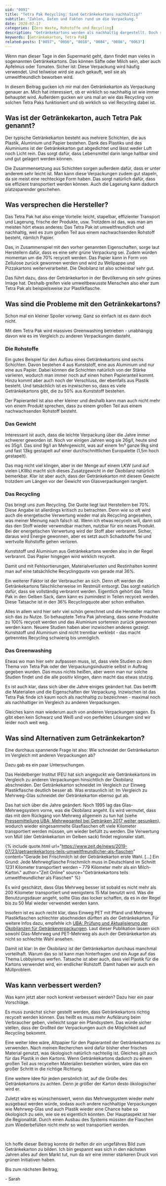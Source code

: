 ```yaml
---
uid: "0091"
title: "Tetra Pak Recycling: Sind Getränkekartons nachhaltig?"
subtitle: "Zahlen, Daten und Fakten rund um die Verpackung."
date: 2020-07-17
categories: [Zero Waste, Rohstoffe und Recycling]
description: "Getränkekartons werden als nachhaltig dargestellt. Doch steckt dahinter nur Greenwashing oder funktioniert Tetra Pak Recycling wirklich gut?"
keywords: [Getränkekarton, Tetra Pak]
related-posts: ["0057", "0056", "0018", "0084", "0086", "0063"]
---
```

Wenn man dieser Tage in den Supermarkt geht, dann findet man vieles in sogenannten Getränkekartons. Das können Säfte oder Milch sein, aber auch Apfelmus oder Tomaten. Sicher ist: Diese Verpackung wird häufig verwendet. Und teilweise wird sie auch gekauft, weil sie als umweltfreundlich beworben wird.

In diesem Beitrag gucken ich mir mal den Getränkekarton als Verpackung genauer an. Mich hat interessiert, ob er wirklich so nachhaltig ist wie immer behauptet wird. Außerdem gucken wir uns mal an wie das Recycling von solchen Tetra Paks funktioniert und ob wirklich so viel Recycling dabei ist.

## Was ist der Getränkekarton, auch Tetra Pak genannt?
Der typische Getränkekarton besteht aus mehrere Schichten, die aus Plastik, Aluminium und Papier bestehen. Dank des Plastiks und des Aluminiums ist der Getränkekarton gut abgedichtet und lässt weder Luft noch Licht rein. Das sorgt dafür, dass Lebensmittel darin lange haltbar sind und gut gelagert werden können.

Die Zusammensetzung aus Schichten sorgen außerdem dafür, dass er unter anderem sehr leicht ist. Man kann diese Verpackungen zudem gut stapeln, da sie meist eine rechteckige Form haben. Das sorgt natürlich dafür, dass sie effizient transportiert werden können. Auch die Lagerung kann dadurch platzsparender geschehen.

## Was versprechen die Hersteller?
Das Tetra Pak hat also einige Vorteile: leicht, stapelbar, effizienter Transport und Lagerung, frische der Produkte, usw. Trotzdem ist das, was man am meisten hört etwas anderes: Das Tetra Pak ist umweltfreundlich und nachhaltig, weil es zum großen Teil aus einem nachwachsenden Rohstoff besteht, nämlich Papier.

Das, in Zusammenspiel mit den vorher genannten Eigenschaften, sorge laut Herstellern dafür, dass es eine sehr grüne Verpackung sei. Zudem würden momentan um die 70% recycelt werden. Das Papier kann in Form von Zellulose zurück gewonnen werden und wird zu Wellpappe und Pizzakartons weiterverarbeitet. Die Ökobilanz ist also scheinbar sehr gut.

Das führt dazu, dass der Getränkekarton in der Bevölkerung ein sehr grünes Image hat. Deshalb greifen viele umweltbewusste Menschen also eher zum Tetra Pak als beispielsweise zur Plastikflasche.

## Was sind die Probleme mit den Getränkekartons?
Schon mal ein kleiner Spoiler vorweg: Ganz so einfach ist es dann doch nicht.

Mit dem Tetra Pak wird massives Greenwashing betrieben - unabhängig davon wie es im Vergleich zu anderen Verpackungen dasteht.

### Die Rohstoffe
Ein gutes Beispiel für den Aufbau eines Getränkekartons sind sechs Schichten. Davon bestehen 4 aus Kunststoff, eine aus Aluminium und nur eine aus Papier. Dabei können die Schichten natürlich von der Stärke variieren, wodurch man immer noch auf einen hohen Papieranteil kommt. Hinzu kommt aber auch noch der Verschluss, der ebenfalls aus Plastik besteht. Und tatsächlich ist es inzwischen so, dass es viele Getränkekartons gibt, die zu 50% aus Kunststoff bestehen.

Der Papieranteil ist also eher kleiner und deshalb kann man auch nicht mehr von einem Produkt sprechen, dass zu einem großen Teil aus einem nachwachsenden Rohstoff besteht.

### Das Gewicht
Interessant ist auch, dass die leichte Verpackung über die Jahre immer schwerer geworden ist. Noch vor einigen Jahren wog sie 26g/l, heute sind es 35g/l. Das sind 9g/l an Mehrgewicht, was auf einem 1m³ ganze 9kg sind und fast 13kg gestapelt auf einer durchschnittlichen Europalette (1,5m hoch gestapelt).

Das mag nicht viel klingen, aber in der Menge auf einem LKW (und auf vielen LKWs) macht sich dieses Zusatzgewicht in der Ökobilanz natürlich bemerkbar. Klar ist aber auch, dass der Getränkekarton mit diesem Gewicht trotzdem um Längen vor der Gewicht von Glasverpackungen rangiert.

### Das Recycling
Das bringt uns zum Recycling. Die Quote liegt laut Herstellern bei 70%. Diese Angabe ist allerdings kritisch zu betrachten. Denn wie so oft wird auch die energetische Verwertung wieder mal als Recycling angesehen, was meiner Meinung nach falsch ist. Wenn ich etwas recyceln will, dann soll das den Stoff wieder verwendbar machen, nutzbar für ein neues Produkt. Bei der energetischen Verwertung wird der Stoff aber verbrannt. Sicher, daraus wird Energie gewonnen, aber es setzt auch Schadstoffe frei und wertvolle Rohstoffe gehen verloren.

Kunststoff und Aluminium aus Getränkekartons werden also in der Regel verbrannt. Das Papier hingegen wird wirklich recycelt.

Damit und mit Fehlsortierungen, Materialverlusten und Restinhalten kommt man auf eine tatsächliche Recyclingquote von gerade mal 36%.

Ein weiterer Faktor ist der Verbraucher an sich. Denn oft werden die Getränkekartons fälschlicherweise im Restmüll entsorgt. Das sorgt natürlich dafür, dass sie vollständig verbrannt werden. Eigentlich gehört das Tetra Pak in den Gelben Sack, dann kann es zumindest in Teilen recycelt werden. Diese Tatsache ist in den 36% Recyclingquote aber schon enthalten.

Alles in allem wird hier sehr viel schön gerechnet und die Hersteller machen sich das zu Nutze. So behauptete Tetra Pak jahrelang, dass seine Produkte zu 100% recycelt werden und das Aluminium sortenrein zurück gewonnen werden kann. Neuere Studien haben aber inzwischen anderes gezeigt. Kunststoff und Aluminium sind nicht trennbar verklebt - das macht getrenntes Recycling schwierig bis unmöglich.

### Das Greenwashing
Etwas wo man hier sehr aufpassen muss, ist, dass viele Studien zu dem Thema von Tetra Pak oder der Verpackungsindustrie selbst in Auftrag gegeben wurden. Das muss nichts heißen, aber wenn man nur solche Studien findet und die alle positiv klingen, dann macht das etwas stutzig.

Es ist auch klar, dass sich über die Jahre einiges geändert hat. Das betrifft die Materialien und die Eigenschaften der Verpackung. Inzwischen ist das Tetra Pak finde ich kaum noch als nachhaltig zu bezeichnen - maximal noch als nachhaltiger im Vergleich zu anderen Verpackungen.

Gleiches kann man wiederum auch von anderen Verpackungen sagen. Es gibt eben kein Schwarz und Weiß und von perfekten Lösungen sind wir leider noch weit weg.

## Was sind Alternativen zum Getränkekarton?
Eine durchaus spannende Frage ist also: Wie schneidet der Getränkekarton im Vergleich mit anderen Verpackungen ab?

Dazu gab es ein paar Untersuchungen.

Das Heidelberger Institut IFEU hat sich angeguckt wie Getränkekartons im Vergleich zu anderen Verpackungen hinsichtlich der Ökobilanz abschneiden. Der Getränkekarton schneidet im Vergleich zur Einweg Plastikflasche deutlich besser ab. Was erstaunlich ist: Im Vergleich zu Mehrweg-Glas schneidet der Getränkekarton ebenso gut ab.

Das hat sich über die Jahre geändert. Noch 1995 lag das Glas-Mehrwegsystem vorne, was die Ökobilanz angeht. Es wird vermutet, dass das mit dem Rückgang von Mehrweg allgemein zu tun hat (siehe [Pressemitteilung UBA: Mehrweganteil bei Getränken 2017 weiter gesunken](https://www.umweltbundesamt.de/presse/pressemitteilungen/mehrweganteil-bei-getraenken-2017-weiter-gesunken-0)), wodurch wieder eingesammelte Glasflaschen oft viele Kilometer transportiert werden müssen, um wieder befüllt zu werden. Die Verwertung von Müll (der Getränkekarton im Gelben sack) findet regionaler statt.

{% include quote.html url="https://www.zeit.de/news/2019-07/23/getraenkekartons-teils-umweltfreundlicher-als-flaschen" content="Gerade bei Frischmilch ist der Getränkekarton erste Wahl. [...] Ein Grund: Jede Mehrwegflasche Frischmilch muss in Deutschland im Schnitt 1231 Kilometer transportiert werden – 779 Kilometer mehr als ein Milch-Karton." author="Zeit Online" source="Getränkekartons teils umweltfreundlicher als Flaschen" %}

Es wird geschätzt, dass Glas Mehrweg besser ist sobald es nicht mehr als 200 Kilometer transportiert und wenigstens 15 Mal benutzt wird. Was die Benutzungsdauer angeht, sollte Glas das locker schaffen, da es in der Regel bis zu 50 Mal wieder verwendet werden kann.

Insofern ist es auch recht klar, dass Einweg PET mit Pfand und Mehrweg Plastikflaschen schlechter abschneiden dürften als der Getränkekarton. Für weitere Infos dazu, empfehle ich [UBA: Prüfung und Aktualisierung der Ökobilanzen für Getränkeverpackungen](https://www.umweltbundesamt.de/publikationen/pruefung-aktualisierung-der-oekobilanzen-fuer). Laut dieser Publikation lassen sich sowohl Glas-Mehrweg und PET-Mehrweg als auch der Getränkekarton als nicht so schlechte Wahl ansehen.

Damit ist klar: In der Ökobilanz ist der Getränkekarton durchaus manchmal vorteilhaft. Warum das so ist kann man hinterfragen und ein Auge auf das Thema Lobbyismus werfen. Tatsache ist aber auch, dass viel Plastik für die Kartons verwendet wird, ein endlicher Rohstoff. Damit haben wir auch ein Müllproblem.

## Was kann verbessert werden?
Was kann jetzt aber noch konkret verbessert werden? Dazu hier ein paar Vorschläge.

Es muss zunächst sicher gestellt werden, dass Getränkekartons richtig recycelt werden können. Das heißt es muss mehr Aufklärung beim Verbraucher geben, vielleicht sogar ein Pfandsystem. Das würde sicher stellen, dass der Großteil der Verpackungen auch die Möglichkeit auf Recycling bekommt.

Eine weiter Idee wäre, Altpapier für den Papieranteil der Getränkekartons zu verwenden. Nach meinen Recherchen wird dafür bisher eher frisches Material genutzt, was ökologisch natürlich nachteilig ist. Gleiches gilt auch für das Plastik in den Kartons. Wenn Getränkekartons dadurch zu einem großen Teil aus recycelten Materialien bestehen würden, wäre das ein großer Schritt in die richtige Richtung.

Eine weitere Idee für jeden persönlich ist, auf die Größe des Getränkekartons zu achten. Denn je größer der Karton desto ökologischer wird er.

Zuletzt wäre es wünschenswert, wenn das Mehrwegsystem wieder mehr ausgebaut werden würde, sodass auch andere nachhaltige Verpackungen wie Mehrweg-Glas und auch Plastik wieder eine Chance habe so ökologisch zu sein, wie sie es eigentlich könnten. Der Hauptaspekt ist hier die Regionalität. Durch einen Ausbau des Systems müssten die Flaschen zum Wiederbefüllen nicht mehr so weit transportiert werden.

&nbsp;

Ich hoffe dieser Beitrag konnte dir helfen dir ein ungefähres Bild zum Getränkekarton zu bilden. Ich bin gespannt was sich in den nächsten Jahren alles auf dem Markt tut, nun da wir eine immer stärkeren Druck von grünen Initiativen haben.

Bis zum nächsten Beitrag,

\- Sarah
